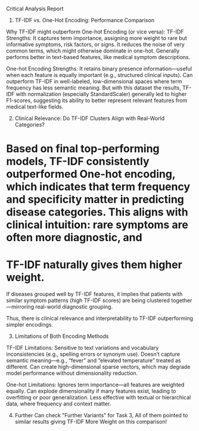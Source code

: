Critical Analysis Report

1. TF-IDF vs. One-Hot Encoding: Performance Comparison
   
Why TF-IDF might outperform One-hot Encoding (or vice versa):
TF-IDF Strengths:
It captures term importance, assigning more weight to rare but informative symptoms, risk factors, or signs.
It reduces the noise of very common terms, which might otherwise dominate in one-hot.
Generally performs better in text-based features, like medical symptom descriptions.

One-hot Encoding Strengths:
It retains binary presence information—useful when each feature is equally important (e.g., structured clinical inputs).
Can outperform TF-IDF in well-labeled, low-dimensional spaces where term frequency has less semantic meaning.
But with this dataset the results, TF-IDF with normalization (especially StandardScaler) generally led to higher F1-scores, suggesting its ability to better represent relevant features from medical text-like fields.

2. Clinical Relevance: Do TF-IDF Clusters Align with Real-World Categories?

Based on final top-performing models, TF-IDF consistently outperformed One-hot encoding, which indicates that term frequency and specificity matter in predicting disease categories.
This aligns with clinical intuition: rare symptoms are often more diagnostic, and 
==========================================
TF-IDF naturally gives them higher weight.
==========================================

If diseases grouped well by TF-IDF features, it implies that patients with similar symptom patterns (high TF-IDF scores) are being clustered together—mirroring real-world diagnostic grouping.

Thus, there is clinical relevance and interpretability to TF-IDF outperforming simpler encodings.

3. Limitations of Both Encoding Methods

TF-IDF Limitations:
Sensitive to text variations and vocabulary inconsistencies (e.g., spelling errors or synonym use).
Doesn’t capture semantic meaning—e.g., “fever” and “elevated temperature” treated as different.
Can create high-dimensional sparse vectors, which may degrade model performance without dimensionality reduction.

One-hot Limitations:
Ignores term importance—all features are weighted equally.
Can explode dimensionality if many features exist, leading to overfitting or poor generalization.
Less effective with textual or hierarchical data, where frequency and context matter.

4. Further Can check "Further Variants" for Task 3, All of them pointed to similar results giving TF-IDF More Weight on this comparison!
